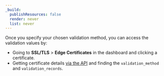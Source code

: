```yaml
---
_build:
  publishResources: false
  render: never
  list: never
---
```


Once you specify your chosen validation method, you can access the validation values by:

- Going to **SSL/TLS** > **Edge Certificates** in the dashboard and clicking a certificate.
- Getting certificate details [via the API](https://api.cloudflare.com/#certificate-packs-get-certificate-pack) and finding the `validation_method` and `validation_records`.
